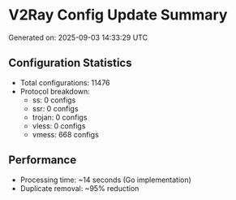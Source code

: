 # V2Ray Config Update Summary
Generated on: 2025-09-03 14:33:29 UTC

## Configuration Statistics
- Total configurations: 11476
- Protocol breakdown:
  - ss: 0 configs
  - ssr: 0 configs
  - trojan: 0 configs
  - vless: 0 configs
  - vmess: 668 configs

## Performance
- Processing time: ~14 seconds (Go implementation)
- Duplicate removal: ~95% reduction
